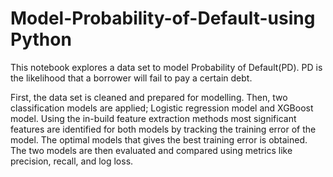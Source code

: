 # Model-Probability-of-Default-using Python

This notebook explores a data set to model Probability of Default(PD). PD is the likelihood that a borrower will fail to pay a certain debt. 

First, the data set is cleaned and prepared for modelling. Then, two classification models are applied; Logistic regression model and XGBoost model. Using the in-build feature extraction methods most significant features are identified for both models by tracking the training error of the model. The optimal models that gives the best training error is obtained. The two models are then evaluated and compared using metrics like precision, recall, and log loss.
